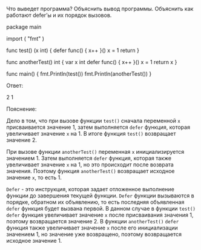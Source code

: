 Что выведет программа? Объяснить вывод программы. Объяснить как работают defer’ы и их порядок вызовов.


package main

import (
	"fmt"
)


func test() (x int) {
	defer func() {
		x++
	}()
	x = 1
	return
}


func anotherTest() int {
	var x int
	defer func() {
		x++
	}()
	x = 1
	return x
}


func main() {
	fmt.Println(test())
	fmt.Println(anotherTest())
}

Ответ:

2
1

Пояснение:

Дело в том, что при вызове функции `test()` сначала переменной `x` присваивается значение 1, затем выполняется `defer` функция, которая увеличивает значение `x` на 1. В итоге функция `test()` возвращает значение 2.

При вызове функции `anotherTest()` переменная `x` инициализируется значением 1. Затем выполняется `defer` функция, которая также увеличивает значение `x` на 1, но это происходит после возврата значения. Поэтому функция `anotherTest()` возвращает исходное значение `x`, то есть 1.

`Defer` - это инструкция, которая задает отложенное выполнение функции до завершения текущей функции. `Defer` функции вызываются в порядке, обратном их объявлению, то есть последняя объявленная `defer` функция будет вызвана первой. В данном случае в функции `test()` `defer` функция увеличивает значение `x` после присваивания значения 1, поэтому возвращается значение 2. В функции `anotherTest()` `defer` функция также увеличивает значение `x` после его инициализации значением 1, но значение уже возвращено, поэтому возвращается исходное значение 1.